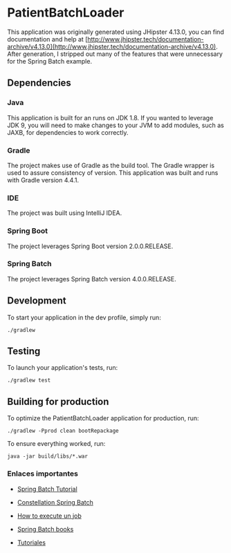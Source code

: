 # PatientBatchLoader

This application was originally generated using JHipster 4.13.0, you can find documentation and help at [http://www.jhipster.tech/documentation-archive/v4.13.0](http://www.jhipster.tech/documentation-archive/v4.13.0). After generation, I stripped out many of the features that were unnecessary for the Spring Batch example. 

## Dependencies

### Java

This application is built for an runs on JDK 1.8. If you wanted to leverage JDK 9, you will need to make changes to your JVM to add modules, such as JAXB, for dependencies to work correctly. 

### Gradle

The project makes use of Gradle as the build tool. The Gradle wrapper is used to assure consistency of version. This application was built and runs with Gradle version 4.4.1.

### IDE

The project was built using IntelliJ IDEA.

### Spring Boot

The project leverages Spring Boot version 2.0.0.RELEASE. 

### Spring Batch

The project leverages Spring Batch version 4.0.0.RELEASE.

## Development

To start your application in the dev profile, simply run:

    ./gradlew

## Testing

To launch your application's tests, run:

    ./gradlew test

## Building for production

To optimize the PatientBatchLoader application for production, run:

    ./gradlew -Pprod clean bootRepackage

To ensure everything worked, run:

    java -jar build/libs/*.war


### Enlaces importantes

* [Spring Batch Tutorial](https://www.briansdevblog.com/2014/04/spring-batch-tutorial/)

* [Constellation Spring Batch](https://calmintrees.blogspot.com/2018/05/constellation-tatsu-spring-batch.html)

* [How to execute un job](http://java-is-everywhere.blogspot.com/2016/11/how-to-execute-spring-batch-job.html)

* [Spring Batch books](https://javarevisited.blogspot.com/2018/04/5-spring-framework-books-experienced-Java-developers-2018.html)

* [Tutoriales](http://krams915.blogspot.com/p/tutorials.html)


